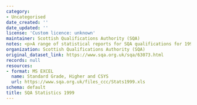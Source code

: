 ```yaml
---
category:
- Uncategorised
date_created: ''
date_updated: ''
license: 'Custom licence: unknown'
maintainer: Scottish Qualifications Authority (SQA)
notes: <p>A range of statistical reports for SQA qualifications for 1999.</p>
organization: Scottish Qualifications Authority (SQA)
original_dataset_link: https://www.sqa.org.uk/sqa/63073.html
records: null
resources:
- format: MS EXCEL
  name: Standard Grade, Higher and CSYS
  url: https://www.sqa.org.uk/files_ccc/Stats1999.xls
schema: default
title: SQA Statistics 1999
---
```

